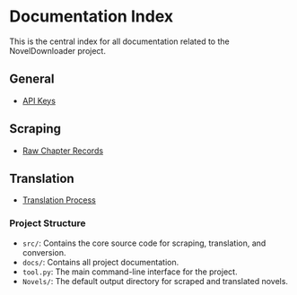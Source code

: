 # Documentation Index

This is the central index for all documentation related to the NovelDownloader project.

## General

- [API Keys](./api-keys.md)

## Scraping

- [Raw Chapter Records](./scraping/raw_chapter_records.md)

## Translation

- [Translation Process](./translation/translation_process.md)

### Project Structure

-   `src/`: Contains the core source code for scraping, translation, and conversion.
-   `docs/`: Contains all project documentation.
-   `tool.py`: The main command-line interface for the project.
-   `Novels/`: The default output directory for scraped and translated novels.
